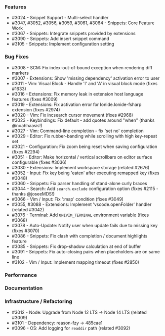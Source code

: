 ### Features 

- #3024 - Snippet Support - Multi-select handler
- #3047, #3052, #3056, #3059, #3061, #3064 - Snippets: Core Feature Work
- #3067 - Snippets: Integrate snippets provided by extensions
- #3090 - Snippets: Add insert snippet command
- #3105 - Snippets: Implement configuration setting

### Bug Fixes

- #3008 - SCM: Fix index-out-of-bound exception when rendering diff markers
- #3007 - Extensions: Show 'missing dependency' activation error to user
- #3011 - Vim: Visual Block - Handle 'I' and 'A' in visual block mode (fixes #1633)
- #3016 - Extensions: Fix memory leak in extension host language features (fixes #3009)
- #3019 - Extensions: Fix activation error for Ionide.Ionide-fsharp extension (fixes #2974)
- #3020 - Vim: Fix incsearch cursor movement (fixes #2968)
- #3023 - Keybindings: Fix default - add quotes around "when" (thanks @noahhaasis!)
- #3027 - Vim: Command-line completion - fix 'set no' completion
- #3029 - Editor: Fix rubber-banding while scrolling with high key-repeat set
- #3021 - Configuration: Fix zoom being reset when saving configuration (fixes #2294)
- #3051 - Editor: Make horizontal / vertical scrollbars on editor surface configurable (fixes #3036)
- #3030 - Extensions: Implement workspace storage (related #2676)
- #3052 - Input: Fix key being 'eaten' after executing remapped key (fixes #3048)
- #3060 - Snippets: Fix parser handling of stand-alone curly braces
- #3044 - Search: Add `search.exclude` configuration option (fixes #2115 - thanks @joseeMDS!)
- #3066 - Vim / Input: Fix ':map' condition (fixes #3049)
- #3055, #3088 - Extensions: Implement 'vscode.openFolder' handler (related #3042)
- #3076 - Terminal: Add `ONIVIM_TERMINAL` environment variable (fixes #3068)
- #3078 - Auto-Update: Notify user when update fails due to missing key (fixes #3070)
- #3086 - Snippets: Fix clash with completion / document highlights feature
- #3085 - Snippets: Fix drop-shadow calculation at end of buffer
- #3091 - Snippets: Fix auto-closing pairs when placeholders are on same line
- #3102 - Vim / Input: Implement mapping timeout (fixes #2850)

### Performance

### Documentation

### Infrastructure / Refactoring

- #3012 - Node: Upgrade from Node 12 LTS -> Node 14 LTS (related #3009)
- #3101 - Dependency: reason-fzy -> 485cae1
- #3096 - OS: Add logging for `readdir` path (related #3092)
